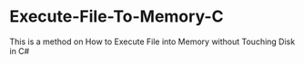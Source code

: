 # Execute-File-To-Memory-C
This is a method on How to Execute File into Memory without Touching Disk in C#
